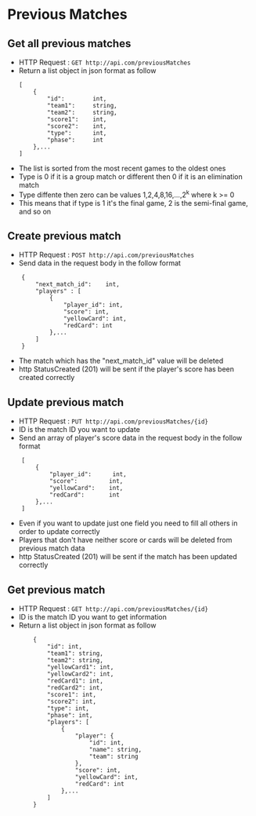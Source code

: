 # Previous Matches

## Get all previous matches

* HTTP Request : ```GET http://api.com/previousMatches```
* Return a list object in json format as follow
    ``` 
    [
        {
            "id":        int,    
            "team1":     string, 
            "team2":     string,
            "score1":    int,    
            "score2":    int,    
            "type":      int,    
            "phase":     int    
        },...
    ]
    ```
* The list is sorted from the most recent games to the oldest ones
* Type is 0 if it is a group match or different then 0 if it is an elimination match
* Type diffente then zero can be values 1,2,4,8,16,...,2<sup>k</sup> where k >= 0
* This means that if type is 1 it's the final game, 2 is the semi-final game, and so on


## Create previous match

* HTTP Request : ```POST http://api.com/previousMatches```
* Send data in the request body in the follow format 
``` 
    {
        "next_match_id":    int,
        "players" : [
            {
                "player_id": int,
                "score": int,
                "yellowCard": int,
                "redCard": int
            },...
        ]
    }
```
* The match which has the "next_match_id" value will be deleted
* http StatusCreated (201) will be sent if the player's score has been created correctly

## Update previous match

* HTTP Request : ```PUT http://api.com/previousMatches/{id}```
* ID is the match ID you want to update
* Send an array of player's score data in the request body in the follow format
``` 
    [
        {  
            "player_id":      int,
            "score":         int, 
            "yellowCard":    int, 
            "redCard":       int
        },...
    ]
```
* Even if you want to update just one field you need to fill all others in order to update correctly
* Players that don't have neither score or cards will be deleted from previous match data
* http StatusCreated (201) will be sent if the match has been updated correctly

## Get previous match

* HTTP Request : ```GET http://api.com/previousMatches/{id}```
* ID is the match ID you want to get information
* Return a list object in json format as follow
    ``` 
        {
            "id": int,
            "team1": string,
            "team2": string,
            "yellowCard1": int,
            "yellowCard2": int,
            "redCard1": int,
            "redCard2": int,
            "score1": int,
            "score2": int,
            "type": int,
            "phase": int,
            "players": [
                {
                    "player": {
                        "id": int,
                        "name": string,
                        "team": string
                    },
                    "score": int,
                    "yellowCard": int,
                    "redCard": int
                },...
            ]
        }
    ```

